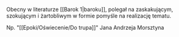 Obecny w literaturze [[Barok 1|baroku]], polegał na zaskakującym, szokującym i żartobliwym w formie pomyśle na realizację tematu.

Np. "[[Epoki/Oświecenie/Do trupa]]" Jana Andrzeja Morsztyna